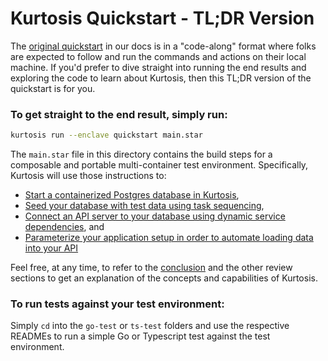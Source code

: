 # Kurtosis Quickstart - TL;DR Version

The [original quickstart][quickstart] in our docs is in a "code-along" format where folks are expected to follow and run the commands and actions on their local machine. If you'd prefer to dive straight into running the end results and exploring the code to learn about Kurtosis, then this TL;DR version of the quickstart is for you.

### To get straight to the end result, simply run:
```bash
kurtosis run --enclave quickstart main.star
```

The `main.star` file in this directory contains the build steps for a composable and portable multi-container test environment. Specifically, Kurtosis will use those instructions to:
- [Start a containerized Postgres database in Kurtosis][run-postgres],
- [Seed your database with test data using task sequencing][add-data],
- [Connect an API server to your database using dynamic service dependencies][add-an-api], and
- [Parameterize your application setup in order to automate loading data into your API][insert-data]

Feel free, at any time, to refer to the [conclusion][conclusion] and the other review sections to get an explanation of the concepts and capabilities of Kurtosis.

### To run tests against your test environment:
Simply `cd` into the `go-test` or `ts-test` folders and use the respective READMEs to run a simple Go or Typescript test against the test environment. 

<!---------------------------- REFERENCE LINKS ------------------------------------>
[quickstart]: https://docs.kurtosis.com/quickstart
[run-postgres]: https://docs.kurtosis.com/quickstart#review-run-postgres
[add-data]: https://docs.kurtosis.com/quickstart#add-some-data
[add-an-api]: https://docs.kurtosis.com/quickstart#review-add-an-api
[insert-data]: https://docs.kurtosis.com/quickstart#review-add-some-data
[kurtosis-yml]: https://docs.kurtosis.com/concepts-reference/kurtosis-yml
[conclusion]: https://docs.kurtosis.com/quickstart#conclusion
